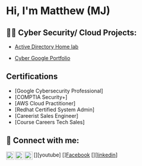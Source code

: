 <h1>Hi, I'm Matthew (MJ)  


<h2>👨‍💻 Cyber Security/ Cloud Projects:</h2>

  - [Active Directory Home lab](https://github.com/Mjdickson/)

  - [Cyber Google Portfolio](https://github.com/Mjdickson/Cyber-Google-Portfolio)


<h2>Certifications</h2>

- [Google Cybersecurity Professional]
- [COMPTIA Security+]
- [AWS Cloud Practitioner]
- [Redhat Certified System Admin]
- [Careerist Sales Engineer]
- [Course Careers Tech Sales]

<h2> 🤳 Connect with me:</h2>

[<img align="left" alt="Mjdickson | YouTube" width="22px" src="https://cdn.jsdelivr.net/npm/simple-icons@v3/icons/youtube.svg" />][youtube]
[<img align="left" alt="Mjdickson | Facebook" width="22px" src="https://cdn.jsdelivr.net/npm/simple-icons@v3/icons/twitter.svg" />][Facebook](https://www.facebook.com/matthew.dickson.90834)
[<img align="left" alt="Mjdickson | LinkedIn" width="22px" src="https://cdn.jsdelivr.net/npm/simple-icons@v3/icons/linkedin.svg" />][[linkedin](https://www.linkedin.com/in/matthew-dickson-6490931b3/)]





